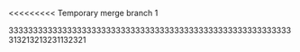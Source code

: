 <<<<<<<<< Temporary merge branch 1

3333333333333333333333333333333333333333333333333333333333
313213213231132321
